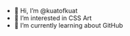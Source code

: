 - 👋 Hi, I’m @kuatofkuat
- 👀 I’m interested in CSS Art
- 🌱 I’m currently learning about GitHub

<!---
kuatofkuat/kuatofkuat is a ✨ special ✨ repository because its `README.md` (this file) appears on your GitHub profile.
You can click the Preview link to take a look at your changes.
--->
